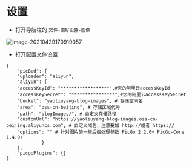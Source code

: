 # 设置

* 打开导航栏的 `文件-偏好设置-图像`

![image-20210429170919057](https://yaoliuyang-blog-images.oss-cn-beijing.aliyuncs.com/blogImages/image-20210429170919057.png)

* 打开配置文件设置

```shell
{
    "picBed": {
    "uploader": "aliyun",
    "aliyun": {
    "accessKeyId": "******************",#您的阿里云accessKeyId
    "accessKeySecret": "****************",#您的阿里云accessKeySecret
    "bucket": "yaoliuyang-blog-images", # 存储空间名
    "area": "oss-cn-beijing", # 存储区域代号
    "path": "blogImages/", # 自定义存储路径
    "customUrl": "https://yaoliuyang-blog-images.oss-cn-beijing.aliyuncs.com", # 自定义域名，注意要加 http://或者 https://
    "options": "" # 针对图片的一些后缀处理参数 PicGo 2.2.0+ PicGo-Core 1.4.0+
             }
    },
    "picgoPlugins": {}
}

```

